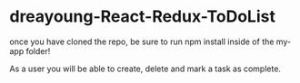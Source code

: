 # dreayoung-React-Redux-ToDoList

once you have cloned the repo, be sure to run npm install inside of the my-app folder!

As a user you will be able to create, delete and mark a task as complete.